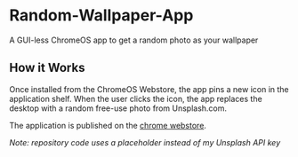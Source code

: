 # Random-Wallpaper-App
A GUI-less ChromeOS app to get a random photo as your wallpaper

## How it Works
Once installed from the ChromeOS Webstore, the app pins a new icon in the application shelf. When the user clicks the icon, the app replaces the desktop with a random free-use photo from Unsplash.com.

The application is published on the [chrome webstore](https://chrome.google.com/webstore/detail/chromeos-random-wallpaper/opehkmmjdgbkegdfnlaandobnmpininj).

*Note: repository code uses a placeholder instead of my Unsplash API key*
